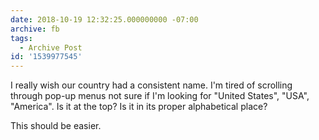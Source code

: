 ```yaml
---
date: 2018-10-19 12:32:25.000000000 -07:00
archive: fb
tags: 
  - Archive Post
id: '1539977545'
---
```


I really wish our country had a consistent name. I'm tired of scrolling through pop-up menus not sure if I'm looking for "United States", "USA", "America". Is it at the top? Is it in its proper alphabetical place?

This should be easier.

